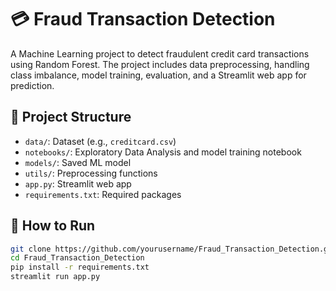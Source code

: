 # 💳 Fraud Transaction Detection

A Machine Learning project to detect fraudulent credit card transactions using Random Forest. The project includes data preprocessing, handling class imbalance, model training, evaluation, and a Streamlit web app for prediction.

## 📁 Project Structure

- `data/`: Dataset (e.g., `creditcard.csv`)
- `notebooks/`: Exploratory Data Analysis and model training notebook
- `models/`: Saved ML model
- `utils/`: Preprocessing functions
- `app.py`: Streamlit web app
- `requirements.txt`: Required packages

## 🚀 How to Run

```bash
git clone https://github.com/yourusername/Fraud_Transaction_Detection.git
cd Fraud_Transaction_Detection
pip install -r requirements.txt
streamlit run app.py
